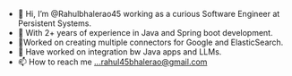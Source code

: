 - 👋 Hi, I’m @Rahulbhalerao45 working as a curious Software Engineer at Persistent Systems.
- 👀 With 2+ years of experience in Java and Spring boot development.
- 🌱Worked on creating multiple connectors for Google and ElasticSearch.
- 💞️ Have worked on integration bw Java apps and LLMs.
- 📫 How to reach me ...rahul45bhalerao@gmail.com

<!---
Rahulbhalerao45/Rahulbhalerao45 is a ✨ special ✨ repository because its `README.md` (this file) appears on your GitHub profile.
You can click the Preview link to take a look at your changes.
--->

